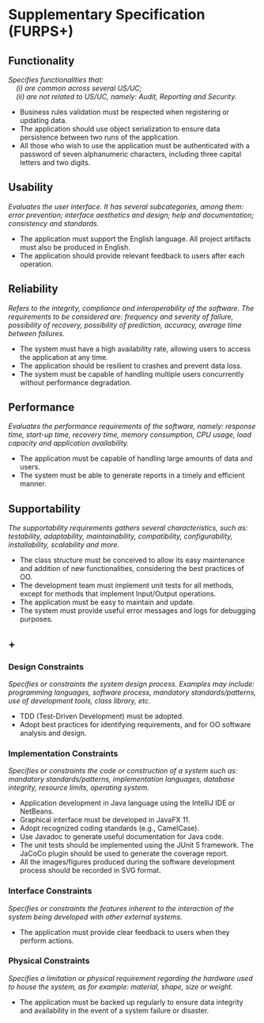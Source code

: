 # Supplementary Specification (FURPS+)

## Functionality

_Specifies functionalities that:  
&nbsp; &nbsp; (i) are common across several US/UC;  
&nbsp; &nbsp; (ii) are not related to US/UC, namely: Audit, Reporting and Security._

- Business rules validation must be respected when registering or updating data.
- The application should use object serialization to ensure data persistence between two runs of the application.
- All those who wish to use the application must be authenticated with a password of seven alphanumeric characters, including three capital letters and two digits.

## Usability

_Evaluates the user interface. It has several subcategories,
among them: error prevention; interface aesthetics and design; help and
documentation; consistency and standards._

- The application must support the English language. All project artifacts must also be produced in English.
- The application should provide relevant feedback to users after each operation.

## Reliability

_Refers to the integrity, compliance and interoperability of the software. The requirements to be considered are: frequency and severity of failure, possibility of recovery, possibility of prediction, accuracy, average time between failures._

- The system must have a high availability rate, allowing users to access the application at any time.
- The application should be resilient to crashes and prevent data loss.
- The system must be capable of handling multiple users concurrently without performance degradation.

## Performance

_Evaluates the performance requirements of the software, namely: response time, start-up time, recovery time, memory consumption, CPU usage, load capacity and application availability._

- The application must be capable of handling large amounts of data and users.
- The system must be able to generate reports in a timely and efficient manner.

## Supportability

_The supportability requirements gathers several characteristics, such as:
testability, adaptability, maintainability, compatibility,
configurability, installability, scalability and more._

- The class structure must be conceived to allow its easy maintenance and addition of new functionalities, considering the best practices of OO.
- The development team must implement unit tests for all methods, except for methods that implement Input/Output operations.
- The application must be easy to maintain and update.
- The system must provide useful error messages and logs for debugging purposes.

## +

### Design Constraints

_Specifies or constraints the system design process. Examples may include: programming languages, software process, mandatory standards/patterns, use of development tools, class library, etc._

- TDD (Test-Driven Development) must be adopted.
- Adopt best practices for identifying requirements, and for OO software analysis and design.

### Implementation Constraints

_Specifies or constraints the code or construction of a system 
such as: mandatory standards/patterns, implementation languages,
database integrity, resource limits, operating system._

- Application development in Java language using the IntelliJ IDE or NetBeans.
- Graphical interface must be developed in JavaFX 11.
- Adopt recognized coding standards (e.g., CamelCase).
- Use Javadoc to generate useful documentation for Java code.
- The unit tests should be implemented using the JUnit 5 framework. The JaCoCo plugin should be used to generate the coverage report.
- All the images/figures produced during the software development process should be recorded in SVG format.


### Interface Constraints

_Specifies or constraints the features inherent to the interaction of the
system being developed with other external systems._
- The application must provide clear feedback to users when they perform actions.



### Physical Constraints

_Specifies a limitation or physical requirement regarding the hardware used to house the system, as for example: material, shape, size or weight._

- The application must be backed up regularly to ensure data integrity and availability in the event of a system failure or disaster.